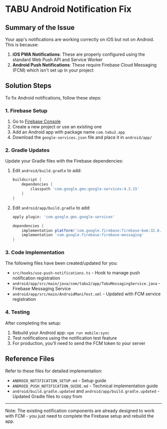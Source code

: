 # TABU Android Notification Fix

## Summary of the Issue

Your app's notifications are working correctly on iOS but not on Android. This is because:

1. **iOS PWA Notifications**: These are properly configured using the standard Web Push API and Service Worker
2. **Android Push Notifications**: These require Firebase Cloud Messaging (FCM) which isn't set up in your project

## Solution Steps

To fix Android notifications, follow these steps:

### 1. Firebase Setup

1. Go to [Firebase Console](https://console.firebase.google.com/)
2. Create a new project or use an existing one
3. Add an Android app with package name `com.tabu2.app`
4. Download the `google-services.json` file and place it in `android/app/`

### 2. Gradle Updates

Update your Gradle files with the Firebase dependencies:

1. Edit `android/build.gradle` to add:
   ```gradle
   buildscript {
       dependencies {
           classpath 'com.google.gms:google-services:4.3.15'
       }
   }
   ```

2. Edit `android/app/build.gradle` to add:
   ```gradle
   apply plugin: 'com.google.gms.google-services'
   
   dependencies {
       implementation platform('com.google.firebase:firebase-bom:32.6.0')
       implementation 'com.google.firebase:firebase-messaging'
   }
   ```

### 3. Code Implementation

The following files have been created/updated for you:

- `src/hooks/use-push-notifications.ts` - Hook to manage push notification registration
- `android/app/src/main/java/com/tabu2/app/TabuMessagingService.java` - Firebase Messaging Service 
- `android/app/src/main/AndroidManifest.xml` - Updated with FCM service registration

### 4. Testing

After completing the setup:

1. Rebuild your Android app: `npm run mobile:sync`
2. Test notifications using the notification test feature
3. For production, you'll need to send the FCM token to your server

## Reference Files

Refer to these files for detailed implementation:

- `ANDROID_NOTIFICATION_SETUP.md` - Setup guide
- `ANDROID_PUSH_NOTIFICATION_GUIDE.md` - Technical implementation guide
- `android/build.gradle.updated` and `android/app/build.gradle.updated` - Updated Gradle files to copy from

---

Note: The existing notification components are already designed to work with FCM - you just need to complete the Firebase setup and rebuild the app.
